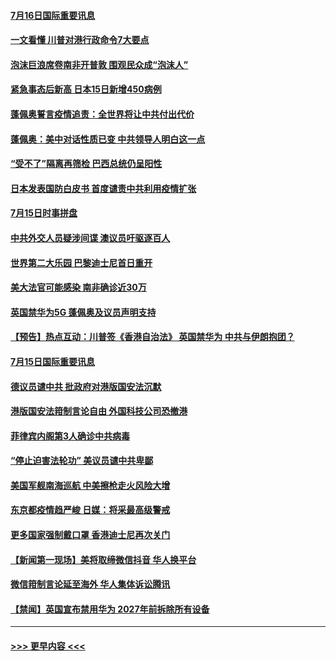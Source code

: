 #### [7月16日国际重要讯息](../pages/prog202/a102895152.md?t=07161951) 
#### [一文看懂 川普对港行政命令7大要点](../pages/prog202/a102895124.md?t=07161951) 
#### [泡沫巨浪席卷南非开普敦 围观民众成“泡沫人”](../pages/prog202/a102895006.md?t=07161951) 
#### [紧急事态后新高 日本15日新增450病例](../pages/prog202/a102894959.md?t=07161951) 
#### [蓬佩奥誓言疫情追责：全世界将让中共付出代价](../pages/prog202/a102895036.md?t=07161951) 
#### [蓬佩奥：美中对话性质已变 中共领导人明白这一点](../pages/prog202/a102894945.md?t=07161951) 
#### [“受不了”隔离再筛检 巴西总统仍呈阳性](../pages/prog202/a102894899.md?t=07161951) 
#### [日本发表国防白皮书 首度谴责中共利用疫情扩张](../pages/prog202/a102894666.md?t=07161951) 
#### [7月15日时事拼盘](../pages/prog202/a102894716.md?t=07161951) 
#### [中共外交人员疑涉间谍 澳议员吁驱逐百人](../pages/prog202/a102894686.md?t=07161951) 
#### [世界第二大乐园 巴黎迪士尼首日重开](../pages/prog202/a102894698.md?t=07161951) 
#### [美大法官可能感染 南非确诊近30万](../pages/prog202/a102894537.md?t=07161951) 
#### [英国禁华为5G 蓬佩奥及议员声明支持](../pages/prog202/a102894530.md?t=07161951) 
#### [【预告】热点互动：川普签《香港自治法》 英国禁华为  中共与伊朗抱团？](../pages/prog202/a102894515.md?t=07161951) 
#### [7月15日国际重要讯息](../pages/prog202/a102894304.md?t=07161951) 
#### [德议员谴中共 批政府对港版国安法沉默](../pages/prog202/a102894311.md?t=07161951) 
#### [港版国安法箝制言论自由 外国科技公司恐撤港](../pages/prog202/a102894325.md?t=07161951) 
#### [菲律宾内阁第3人确诊中共病毒](../pages/prog202/a102894277.md?t=07161951) 
#### [“停止迫害法轮功” 美议员谴中共卑鄙](../pages/prog202/a102894190.md?t=07161951) 
#### [美国军舰南海巡航 中美擦枪走火风险大增](../pages/prog202/a102894202.md?t=07161951) 
#### [东京都疫情趋严峻 日媒：将采最高级警戒](../pages/prog202/a102894131.md?t=07161951) 
#### [更多国家强制戴口罩 香港迪士尼再次关门](../pages/prog202/a102893824.md?t=07161951) 
#### [【新闻第一现场】美将取缔微信抖音 华人换平台](../pages/prog202/a102894004.md?t=07161951) 
#### [微信箝制言论延至海外 华人集体诉讼腾讯](../pages/prog202/a102893924.md?t=07161951) 
#### [【禁闻】英国宣布禁用华为 2027年前拆除所有设备](../pages/prog202/a102893866.md?t=07161951) 

----
#### [ >>> 更早内容 <<< ](../indexes/prog202-earlier.md)
